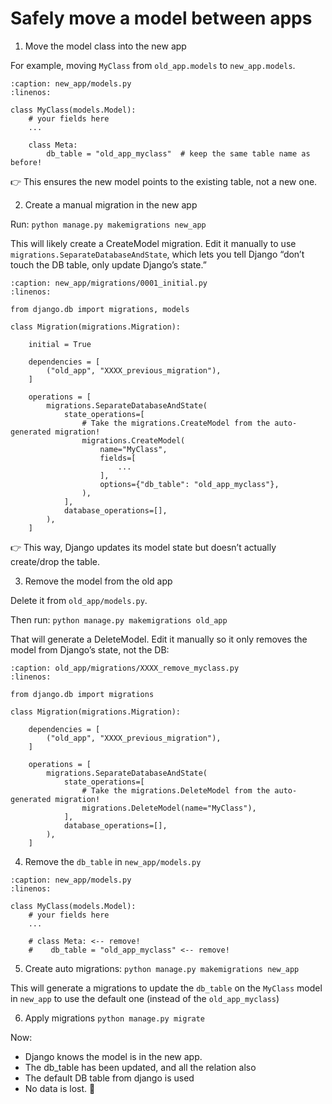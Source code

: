 # Safely move a model between apps

1. Move the model class into the new app

For example, moving `MyClass` from `old_app.models` to `new_app.models`.

```{code-block} python
:caption: new_app/models.py
:linenos:

class MyClass(models.Model):
    # your fields here
    ...

    class Meta:
        db_table = "old_app_myclass"  # keep the same table name as before!
```

👉 This ensures the new model points to the existing table, not a new one.

2. Create a manual migration in the new app

Run: `python manage.py makemigrations new_app`

This will likely create a CreateModel migration. Edit it manually to use `migrations.SeparateDatabaseAndState`, which lets you tell Django “don’t touch the DB table, only update Django’s state.”

```{code-block} python
:caption: new_app/migrations/0001_initial.py
:linenos:

from django.db import migrations, models

class Migration(migrations.Migration):

    initial = True

    dependencies = [
        ("old_app", "XXXX_previous_migration"),
    ]

    operations = [
        migrations.SeparateDatabaseAndState(
            state_operations=[
                # Take the migrations.CreateModel from the auto-generated migration!
                migrations.CreateModel(
                    name="MyClass",
                    fields=[
                        ...
                    ],
                    options={"db_table": "old_app_myclass"},
                ),
            ],
            database_operations=[],
        ),
    ]
```

👉 This way, Django updates its model state but doesn’t actually create/drop the table.

3. Remove the model from the old app

Delete it from `old_app/models.py`.

Then run: `python manage.py makemigrations old_app`

That will generate a DeleteModel. Edit it manually so it only removes the model from Django’s state, not the DB:

```{code-block} python
:caption: old_app/migrations/XXXX_remove_myclass.py
:linenos:

from django.db import migrations

class Migration(migrations.Migration):

    dependencies = [
        ("old_app", "XXXX_previous_migration"),
    ]

    operations = [
        migrations.SeparateDatabaseAndState(
            state_operations=[
                # Take the migrations.DeleteModel from the auto-generated migration!
                migrations.DeleteModel(name="MyClass"),
            ],
            database_operations=[],
        ),
    ]
```

4. Remove the `db_table` in `new_app/models.py`

```{code-block} python
:caption: new_app/models.py
:linenos:

class MyClass(models.Model):
    # your fields here
    ...

    # class Meta: <-- remove!
    #    db_table = "old_app_myclass" <-- remove!
```

5. Create auto migrations: `python manage.py makemigrations new_app`

This will generate a migrations to update the `db_table` on the `MyClass` model in `new_app` to use the default one (instead of the `old_app_myclass`)

6. Apply migrations
`python manage.py migrate`


Now:
 - Django knows the model is in the new app.
 - The db_table has been updated, and all the relation also
 - The default DB table from django is used
 - No data is lost. 🎉

```{tags} Django, Python, Model, App, Move, Data, db_table
```
